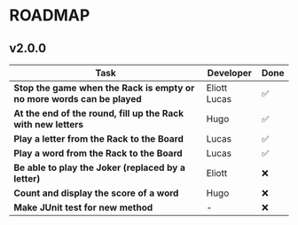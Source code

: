# ROADMAP

## v2.0.0
| Task                                                                    | Developer    | Done |
|-------------------------------------------------------------------------|--------------| - |
| **Stop the game when the Rack is empty or no more words can be played** | Eliott Lucas | ✅ |
| **At the end of the round, fill up the Rack with new letters**          | Hugo         | ✅ |
| **Play a letter from the Rack to the Board**                            | Lucas        | ✅ |
| **Play a word from the Rack to the Board**                              | Lucas        | ✅ |
| **Be able to play the Joker (replaced by a letter)**                    | Eliott       | ❌ |
| **Count and display the score of a word**                               | Hugo         | ❌ |
| **Make JUnit test for new method**                                      | -            | ❌ |